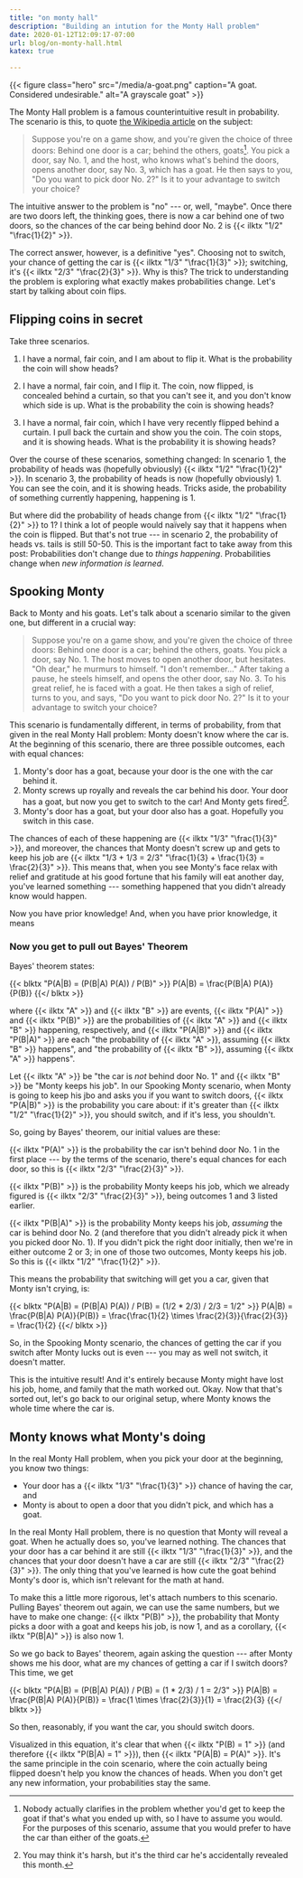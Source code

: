 ```yaml
---
title: "on monty hall"
description: "Building an intution for the Monty Hall problem"
date: 2020-01-12T12:09:17-07:00
url: blog/on-monty-hall.html
katex: true

---
```

{{< figure class="hero" src="/media/a-goat.png" caption="A goat. Considered undesirable." alt="A grayscale goat" >}}

The Monty Hall problem is a famous counterintuitive result in probability.  The scenario is this, to quote [the Wikipedia article](https://en.wikipedia.org/wiki/Monty_Hall_problem) on the subject:

> Suppose you're on a game show, and you're given the choice of three doors: Behind one door is a car; behind the others, goats[^1]. You pick a door, say No. 1, and the host, who knows what's behind the doors, opens another door, say No. 3, which has a goat. He then says to you, "Do you want to pick door No. 2?" Is it to your advantage to switch your choice?

The intuitive answer to the problem is "no" --- or, well, "maybe".  Once there are two doors left, the thinking goes, there is now a car behind one of two doors, so the chances of the car being behind door No. 2 is {{< ilktx "1/2" "\frac{1}{2}" >}}.

The correct answer, however, is a definitive "yes".  Choosing not to switch, your chance of getting the car is {{< ilktx "1/3" "\frac{1}{3}" >}}; switching, it's {{< ilktx "2/3" "\frac{2}{3}" >}}.  Why is this?  The trick to understanding the problem is exploring what exactly makes probabilities change.  Let's start by talking about coin flips.


## Flipping coins in secret

Take three scenarios.

1. I have a normal, fair coin, and I am about to flip it.  What is the probability the coin will show heads?

2. I have a normal, fair coin, and I flip it.  The coin, now flipped, is concealed behind a curtain, so that you can't see it, and you don't know which side is up.  What is the probability the coin is showing heads?

3. I have a normal, fair coin, which I have very recently flipped behind a curtain.  I pull back the curtain and show you the coin.  The coin stops, and it is showing heads.  What is the probability it is showing heads?

Over the course of these scenarios, something changed: In scenario 1, the probability of heads was (hopefully obviously) {{< ilktx "1/2" "\frac{1}{2}" >}}.  In scenario 3, the probability of heads is now (hopefully obviously) 1.  You can see the coin, and it is showing heads.  Tricks aside, the probability of something currently happening, happening is 1.

But where did the probability of heads change from {{< ilktx "1/2" "\frac{1}{2}" >}} to 1?  I think a lot of people would naïvely say that it happens when the coin is flipped.  But that's not true --- in scenario 2, the probability of heads vs. tails is still 50-50.  This is the important fact to take away from this post: Probabilities don't change due to *things happening*.  Probabilities change when *new information is learned*.


## Spooking Monty

Back to Monty and his goats.  Let's talk about a scenario similar to the given one, but different in a crucial way:

> Suppose you're on a game show, and you're given the choice of three doors: Behind one door is a car; behind the others, goats. You pick a door, say No. 1.  The host moves to open another door, but hesitates.  "Oh dear," he murmurs to himself.  "I don't remember..."  After taking a pause, he steels himself, and opens the other door, say No. 3.  To his great relief, he is faced with a goat.  He then takes a sigh of relief, turns to you, and says, "Do you want to pick door No. 2?" Is it to your advantage to switch your choice?

This scenario is fundamentally different, in terms of probability, from that given in the real Monty Hall problem: Monty doesn't know where the car is.  At the beginning of this scenario, there are three possible outcomes, each with equal chances:

1. Monty's door has a goat, because your door is the one with the car behind it.
2. Monty screws up royally and reveals the car behind his door.  Your door has a goat, but now you get to switch to the car!  And Monty gets fired[^2].
3. Monty's door has a goat, but your door also has a goat.  Hopefully you switch in this case.

The chances of each of these happening are {{< ilktx "1/3" "\frac{1}{3}" >}}, and moreover, the chances that Monty doesn't screw up and gets to keep his job are {{< ilktx "1/3 + 1/3 = 2/3" "\frac{1}{3} + \frac{1}{3} = \frac{2}{3}" >}}.  This means that, when you see Monty's face relax with relief and gratitude at his good fortune that his family will eat another day, you've learned something --- something happened that you didn't already know would happen.

Now you have prior knowledge!  And, when you have prior knowledge, it means


### Now you get to pull out Bayes' Theorem

Bayes' theorem states:

{{< blktx "P(A|B) = (P(B|A) P(A)) / P(B)" >}}
P(A|B) = \frac{P(B|A) P(A)}{P(B)}
{{</ blktx >}}

where {{< ilktx "A" >}} and {{< ilktx "B" >}} are events, {{< ilktx "P(A)" >}} and {{< ilktx "P(B)" >}} are the probabilities of {{< ilktx "A" >}} and {{< ilktx "B" >}} happening, respectively, and {{< ilktx "P(A|B)" >}} and {{< ilktx "P(B|A)" >}} are each "the probability of {{< ilktx "A" >}}, assuming {{< ilktx "B" >}} happens", and "the probability of {{< ilktx "B" >}}, assuming {{< ilktx "A" >}} happens".

Let {{< ilktx "A" >}} be "the car is *not* behind door No. 1" and {{< ilktx "B" >}} be "Monty keeps his job".  In our Spooking Monty scenario, when Monty is going to keep his jbo and asks you if you want to switch doors, {{< ilktx "P(A|B)" >}} is the probability you care about: if it's greater than {{< ilktx "1/2" "\frac{1}{2}" >}}, you should switch, and if it's less, you shouldn't.

So, going by Bayes' theorem, our initial values are these:

{{< ilktx "P(A)" >}} is the probability the car isn't behind door No. 1 in the first place --- by the terms of the scenario, there's equal chances for each door, so this is {{< ilktx "2/3" "\frac{2}{3}" >}}.

{{< ilktx "P(B)" >}} is the probability Monty keeps his job, which we already figured is {{< ilktx "2/3" "\frac{2}{3}" >}}, being outcomes 1 and 3 listed earlier.

{{< ilktx "P(B|A)" >}} is the probability Monty keeps his job, *assuming* the car is behind door No. 2 (and therefore that you didn't already pick it when you picked door No. 1).  If you didn't pick the right door initially, then we're in either outcome 2 or 3; in one of those two outcomes, Monty keeps his job.  So this is {{< ilktx "1/2" "\frac{1}{2}" >}}.

This means the probability that switching will get you a car, given that Monty isn't crying, is:

{{< blktx "P(A|B) = (P(B|A) P(A)) / P(B) = (1/2 * 2/3) / 2/3 = 1/2" >}}
P(A|B) = \frac{P(B|A) P(A)}{P(B)} = \frac{\frac{1}{2} \times \frac{2}{3}}{\frac{2}{3}} = \frac{1}{2}
{{</ blktx >}}

So, in the Spooking Monty scenario, the chances of getting the car if you switch after Monty lucks out is even --- you may as well not switch, it doesn't matter.

This is the intuitive result!  And it's entirely because Monty might have lost his job, home, and family that the math worked out.  Okay.  Now that that's sorted out, let's go back to our original setup, where Monty knows the whole time where the car is.


## Monty knows what Monty's doing

In the real Monty Hall problem, when you pick your door at the beginning, you know two things:

- Your door has a {{< ilktx "1/3" "\frac{1}{3}" >}} chance of having the car, and
- Monty is about to open a door that you didn't pick, and which has a goat.

In the real Monty Hall problem, there is no question that Monty will reveal a goat.  When he actually does so, you've learned nothing.  The chances that your door has a car behind it are still {{< ilktx "1/3" "\frac{1}{3}" >}}, and the chances that your door doesn't have a car are still {{< ilktx "2/3" "\frac{2}{3}" >}}.  The only thing that you've learned is how cute the goat behind Monty's door is, which isn't relevant for the math at hand.

To make this a little more rigorous, let's attach numbers to this scenario.  Pulling Bayes' theorem out again, we can use the same numbers, but we have to make one change: {{< ilktx "P(B)" >}}, the probability that Monty picks a door with a goat and keeps his job, is now 1, and as a corollary, {{< ilktx "P(B|A)" >}} is also now 1.

So we go back to Bayes' theorem, again asking the question --- after Monty shows me his door, what are my chances of getting a car if I switch doors?  This time, we get

{{< blktx "P(A|B) = (P(B|A) P(A)) / P(B) = (1 * 2/3) / 1 = 2/3" >}}
P(A|B) = \frac{P(B|A) P(A)}{P(B)} = \frac{1 \times \frac{2}{3}}{1} = \frac{2}{3}
{{</ blktx >}}

So then, reasonably, if you want the car, you should switch doors.

Visualized in this equation, it's clear that when {{< ilktx "P(B) = 1" >}} (and therefore {{< ilktx "P(B|A) = 1" >}}), then {{< ilktx "P(A|B) = P(A)" >}}.  It's the same principle in the coin scenario, where the coin actually being flipped doesn't help you know the chances of heads.  When you don't get any new information, your probabilities stay the same.

[^1]: Nobody actually clarifies in the problem whether you'd get to keep the goat if that's what you ended up with, so I have to assume you would.  For the purposes of this scenario, assume that you would prefer to have the car than either of the goats.
[^2]: You may think it's harsh, but it's the third car he's accidentally revealed this month.
